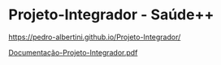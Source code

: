 # Projeto-Integrador - Saúde++


https://pedro-albertini.github.io/Projeto-Integrador/

[Documentação-Projeto-Integrador.pdf](https://github.com/user-attachments/files/17701863/Documentacao-Projeto-Integrador.pdf)

